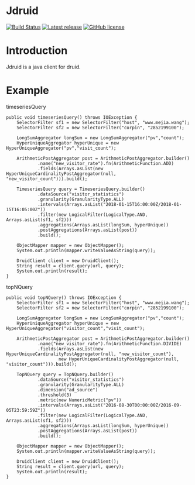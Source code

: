 # Jdruid

[![Build Status](https://api.travis-ci.org/ethendev/jdruid.svg?branch=master)](https://travis-ci.org/ethendev/jdruid)
[![Latest release](https://img.shields.io/github/release/ethendev/jdruid.svg)](https://github.com/ethendev/jdruid/releases/latest)
[![GitHub license](https://img.shields.io/badge/license-apache%202.0-blue.svg)](http://www.apache.org/licenses/LICENSE-2.0)

# Introduction
Jdruid is a java client for druid.

# Example

timeseriesQuery

```
public void timeseriesQuery() throws IOException {
    SelectorFilter sf1 = new SelectorFilter("host", "www.mejia.wang");
    SelectorFilter sf2 = new SelectorFilter("corpin", "2852199100");

    LongSumAggregator longSum = new LongSumAggregator("pv","count");
    HyperUniqueAggregator hyperUnique = new HyperUniqueAggregator("pv","visit_count");

    ArithmeticPostAggregator post = ArithmeticPostAggregator.builder()
            .name("new_visitor_rate").fn(ArithmeticFunction.ADD)
            .fields(Arrays.asList(new HyperUniqueCardinalityPostAggregator(null, "new_visitor_count"))).build();

    TimeseriesQuery query = TimeseriesQuery.builder()
            .dataSource("visitor_statistics")
            .granularity(GranularityType.ALL)
            .intervals(Arrays.asList("2018-01-15T16:00:00Z/2018-01-15T16:05:00Z"))
            .filter(new LogicalFilter(LogicalType.AND, Arrays.asList(sf1, sf2)))
            .aggregations(Arrays.asList(longSum, hyperUnique))
            .postAggregations(Arrays.asList(post))
            .build();

    ObjectMapper mapper = new ObjectMapper();
    System.out.println(mapper.writeValueAsString(query));

    DruidClient client = new DruidClient();
    String result = client.query(url, query);
    System.out.println(result);
}
```

topNQuery
```
public void topNQuery() throws IOException {
    SelectorFilter sf1 = new SelectorFilter("host", "www.mejia.wang");
    SelectorFilter sf2 = new SelectorFilter("corpin", "2852199100");

    LongSumAggregator longSum = new LongSumAggregator("pv","count");
    HyperUniqueAggregator hyperUnique = new HyperUniqueAggregator("visitor_count","visit_count");

    ArithmeticPostAggregator post = ArithmeticPostAggregator.builder()
            .name("new_visitor_rate").fn(ArithmeticFunction.DIVIDE)
            .fields(Arrays.asList(new HyperUniqueCardinalityPostAggregator(null, "new_visitor_count"),
                    new HyperUniqueCardinalityPostAggregator(null, "visitor_count"))).build();

    TopNQuery query = TopNQuery.builder()
            .dataSource("visitor_statistics")
            .granularity(GranularityType.ALL)
            .dimension("ad_source")
            .threshold(3)
            .metric(new NumericMetric("pv"))
            .intervals(Arrays.asList("2016-08-30T00:00:00Z/2016-09-05T23:59:59Z"))
            .filter(new LogicalFilter(LogicalType.AND, Arrays.asList(sf1, sf2)))
            .aggregations(Arrays.asList(longSum, hyperUnique))
            .postAggregations(Arrays.asList(post))
            .build();

    ObjectMapper mapper = new ObjectMapper();
    System.out.println(mapper.writeValueAsString(query));

    DruidClient client = new DruidClient();
    String result = client.query(url, query);
    System.out.println(result);
}
```